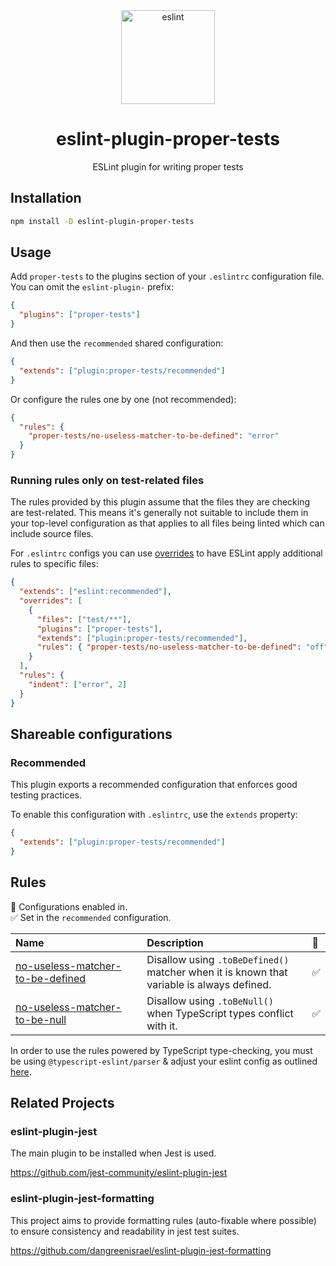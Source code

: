 <div align="center">
  <a href="https://eslint.org/">
    <img alt="eslint" height="150" src="https://eslint.org/assets/images/logo/eslint-logo-color.svg">
  </a>
  <h1>eslint-plugin-proper-tests</h1>
  <p>ESLint plugin for writing proper tests</p>
</div>

## Installation

```bash
npm install -D eslint-plugin-proper-tests
```

## Usage

Add `proper-tests` to the plugins section of your `.eslintrc` configuration file. You
can omit the `eslint-plugin-` prefix:

```json
{
  "plugins": ["proper-tests"]
}
```

And then use the `recommended` shared configuration:

```json
{
  "extends": ["plugin:proper-tests/recommended"]
}
```

Or configure the rules one by one (not recommended):

```json
{
  "rules": {
    "proper-tests/no-useless-matcher-to-be-defined": "error"
  }
}
```

### Running rules only on test-related files

The rules provided by this plugin assume that the files they are checking are
test-related. This means it's generally not suitable to include them in your
top-level configuration as that applies to all files being linted which can
include source files.

For `.eslintrc` configs you can use
[overrides](https://eslint.org/docs/user-guide/configuring/configuration-files#how-do-overrides-work)
to have ESLint apply additional rules to specific files:

```json
{
  "extends": ["eslint:recommended"],
  "overrides": [
    {
      "files": ["test/**"],
      "plugins": ["proper-tests"],
      "extends": ["plugin:proper-tests/recommended"],
      "rules": { "proper-tests/no-useless-matcher-to-be-defined": "off" }
    }
  ],
  "rules": {
    "indent": ["error", 2]
  }
}
```

## Shareable configurations

### Recommended

This plugin exports a recommended configuration that enforces good testing
practices.

To enable this configuration with `.eslintrc`, use the `extends` property:

```json
{
  "extends": ["plugin:proper-tests/recommended"]
}
```

## Rules

<!-- begin auto-generated rules list -->

💼 Configurations enabled in.\
✅ Set in the `recommended` configuration.

| Name                                                                               | Description                                                                               | 💼 |
| :--------------------------------------------------------------------------------- | :---------------------------------------------------------------------------------------- | :- |
| [no-useless-matcher-to-be-defined](docs/rules/no-useless-matcher-to-be-defined.md) | Disallow using `.toBeDefined()` matcher when it is known that variable is always defined. | ✅  |
| [no-useless-matcher-to-be-null](docs/rules/no-useless-matcher-to-be-null.md)       | Disallow using `.toBeNull()` when TypeScript types conflict with it.                      | ✅  |

<!-- end auto-generated rules list -->

In order to use the rules powered by TypeScript type-checking, you must be using
`@typescript-eslint/parser` & adjust your eslint config as outlined
[here](https://typescript-eslint.io/getting-started/typed-linting/).

## Related Projects

### eslint-plugin-jest

The main plugin to be installed when Jest is used.

<https://github.com/jest-community/eslint-plugin-jest>

### eslint-plugin-jest-formatting

This project aims to provide formatting rules (auto-fixable where possible) to
ensure consistency and readability in jest test suites.

<https://github.com/dangreenisrael/eslint-plugin-jest-formatting>
